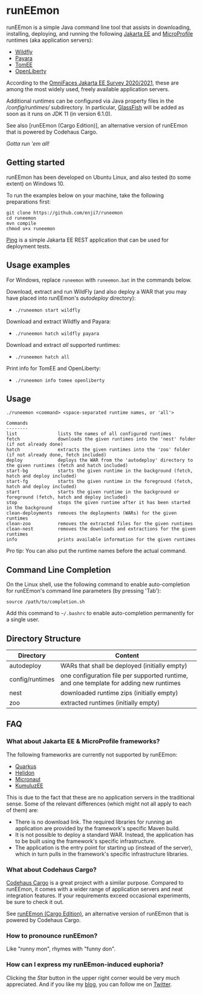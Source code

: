 # runEEmon

runEEmon is a simple Java command line tool that assists in downloading, installing, deploying, and running the following [Jakarta EE](https://jakarta.ee) and [MicroProfile](https://microprofile.io) runtimes (aka application servers):

 * [Wildfly](https://www.wildfly.org/)
 * [Payara](https://www.payara.fish/)
 * [TomEE](https://tomee.apache.org/)
 * [OpenLiberty](https://openliberty.io/)
 
According to the [OmniFaces Jakarta EE Survey 2020/2021](https://arjan-tijms.omnifaces.org/2021/02/jakarta-ee-survey-20202021-results.html), these are among the most widely used, freely available application servers.

Additional runtimes can be configured via Java property files in the */config/runtimes/* subdirectory. In particular, [GlassFish](https://glassfish.org/) will be added as soon as it runs on JDK 11 (in version 6.1.0).

See also [runEEmon (Cargo Edition)], an alternative version of runEEmon that is powered by Codehaus Cargo.

*Gotta run 'em all!*

## Getting started

runEEmon has been developed on Ubuntu Linux, and also tested (to some extent) on Windows 10.

To run the examples below on your machine, take the following preparations first:

```
git clone https://github.com/enji7/runeemon
cd runeemon
mvn compile
chmod u+x runeemon
```

[Ping](https://github.com/enji7/ping) is a simple Jakarta EE REST application that can be used for deployment tests.

## Usage examples

For Windows, replace `runeemon` with `runeemon.bat` in the commands below.

Download, extract and run WildFly (and also deploy a WAR that you may have placed into runEEmon's *autodeploy* directory):

 * `./runeemon start wildfly`

Download and extract Wildfly and Payara:

 * `./runeemon hatch wildfly payara`

Download and extract *all* supported runtimes:

 * `./runeemon hatch all`

Print info for TomEE and OpenLiberty:

 * `./runeemon info tomee openliberty`

## Usage

```
./runeemon <command> <space-separated runtime names, or 'all'>

Commands
--------
list               lists the names of all configured runtimes
fetch              downloads the given runtimes into the 'nest' folder (if not already done)
hatch              extracts the given runtimes into the 'zoo' folder (if not already done, fetch included)
deploy             deploys the WAR from the 'autodeploy' directory to the given runtimes (fetch and hatch included)
start-bg           starts the given runtime in the background (fetch, hatch and deploy included)
start-fg           starts the given runtime in the foreground (fetch, hatch and deploy included)
start              starts the given runtime in the background or foreground (fetch, hatch and deploy included)
stop               stops the given runtime after it has been started in the background
clean-deployments  removes the deployments (WARs) for the given runtimes
clean-zoo          removes the extracted files for the given runtimes
clean-nest         removes the downloads and extractions for the given runtimes
info               prints available information for the given runtimes
```

Pro tip: You can also put the runtime names before the actual command.

## Command Line Completion

On the Linux shell, use the following command to enable auto-completion for runEEmon's command line parameters (by pressing 'Tab'):

`source /path/to/completion.sh`

Add this command to `~/.bashrc` to enable auto-completion permanently for a single user.

## Directory Structure

| Directory | Content |
| --- | --- |
| autodeploy | WARs that shall be deployed (initially empty) |
| config/runtimes | one configuration file per supported runtime, and one template for adding new runtimes |
| nest | downloaded runtime zips (initially empty) |
| zoo | extracted runtimes (initially empty) |

## FAQ

### What about Jakarta EE & MicroProfile frameworks?

The following frameworks are currently not supported by runEEmon:

 * [Quarkus](https://quarkus.io/)
 * [Helidon](https://helidon.io/)
 * [Micronaut](https://micronaut.io)
 * [KumuluzEE](https://ee.kumuluz.com/)

This is due to the fact that these are no application servers in the traditional sense.
Some of the relevant differences (which might not all apply to each of them) are:

 * There is no download link. The required libraries for running an application are provided by the framework's specific Maven build.
 * It is not possible to deploy a standard WAR. Instead, the application has to be built using the framework's specific infrastructure.
 * The application is the entry point for starting up (instead of the server), which in turn pulls in the framework's specific infrastructure libraries.

### What about Codehaus Cargo?

[Codehaus Cargo](https://codehaus-cargo.github.io/cargo/Home.html) is a great project with a similar purpose. Compared to runEEmon, it comes with a wider range of application servers and neat integration features. If your requirements exceed occasional experiments, be sure to check it out.

See [runEEmon (Cargo Edition)](https://github.com/enji7/runeemon-cargo), an alternative version of runEEmon that is powered by Codehaus Cargo.

### How to pronounce runEEmon?

Like "runny mon", rhymes with "funny don".

### How can I express my runEEmon-induced euphoria?

Clicking the *Star* button in the upper right corner would be very much appreciated. And if you like my [blog](https://enji.systems), you can follow me on [Twitter](https://twitter.com/EnjiSystems).

